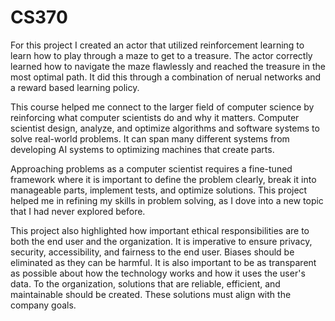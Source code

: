 # CS370
For this project I created an actor that utilized reinforcement learning to learn how to play through a maze to get to a treasure. The actor correctly learned how to navigate the maze flawlessly and reached the treasure in the most optimal path. It did this through a combination of nerual networks and a reward based learning policy.

This course helped me connect to the larger field of computer science by reinforcing what computer scientists do and why it matters. Computer scientist design, analyze, and optimize algorithms and software systems to solve real-world problems. It can span many different systems from developing AI systems to optimizing machines that create parts. 

Approaching problems as a computer scientist requires a fine-tuned framework where it is important to define the problem clearly, break it into manageable parts, implement tests, and optimize solutions. This project helped me in refining my skills in problem solving, as I dove into a new topic that I had never explored before.

This project also highlighted how important ethical responsibilities are to both the end user and the organization. It is imperative to ensure privacy, security, accessibility, and fairness to the end user. Biases should be eliminated as they can be harmful. It is also important to be as transparent as possible about how the technology works and how it uses the user's data. To the organization, solutions that are reliable, efficient, and maintainable should be created. These solutions must align with the company goals.
